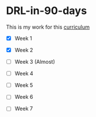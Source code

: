 # DRL-in-90-days

This is my work for this [curriculum](https://github.com/andri27-ts/Reinforcement-Learning)

- [x] Week 1
- [x] Week 2
- [ ] Week 3 (Almost)
- [ ] Week 4
- [ ] Week 5
- [ ] Week 6
- [ ] Week 7

